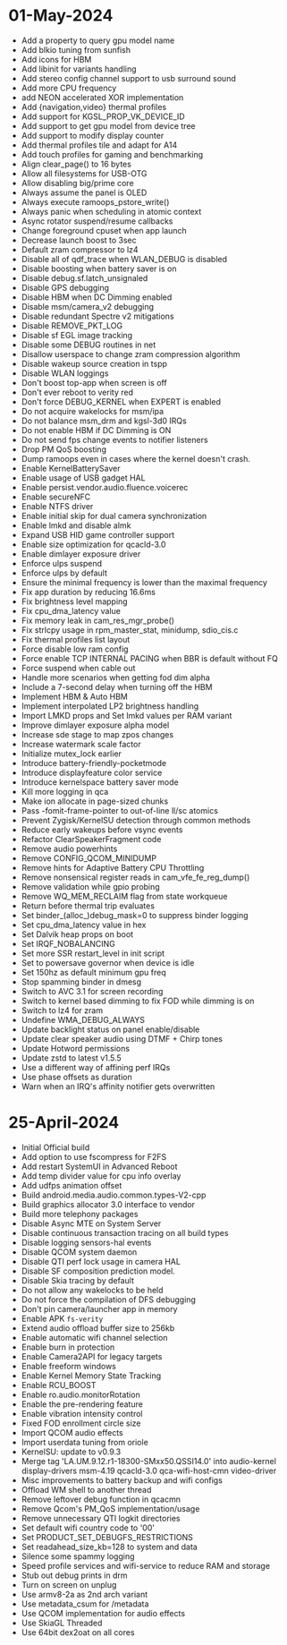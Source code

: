 # 01-May-2024
- Add a property to query gpu model name
- Add blkio tuning from sunfish
- Add icons for HBM
- Add libinit for variants handling
- Add stereo config channel support to usb surround sound
- Add more CPU frequency
- add NEON accelerated XOR implementation
- Add {navigation,video} thermal profiles
- Add support for KGSL_PROP_VK_DEVICE_ID
- Add support to get gpu model from device tree
- Add support to modify display counter
- Add thermal profiles tile and adapt for A14
- Add touch profiles for gaming and benchmarking
- Align clear_page() to 16 bytes
- Allow all filesystems for USB-OTG
- Allow disabling big/prime core
- Always assume the panel is OLED
- Always execute ramoops_pstore_write()
- Always panic when scheduling in atomic context
- Async rotator suspend/resume callbacks
- Change foreground cpuset when app launch
- Decrease launch boost to 3sec
- Default zram compressor to lz4
- Disable all of qdf_trace when WLAN_DEBUG is disabled
- Disable boosting when battery saver is on
- Disable debug.sf.latch_unsignaled
- Disable GPS debugging
- Disable HBM when DC Dimming enabled
- Disable msm/camera_v2 debugging
- Disable redundant Spectre v2 mitigations
- Disable REMOVE_PKT_LOG
- Disable sf EGL image tracking
- Disable some DEBUG routines in net
- Disallow userspace to change zram compression algorithm
- Disable wakeup source creation in tspp
- Disable WLAN loggings
- Don't boost top-app when screen is off
- Don't ever reboot to verity red
- Don't force DEBUG_KERNEL when EXPERT is enabled
- Do not acquire wakelocks for msm/ipa
- Do not balance msm_drm and kgsl-3d0 IRQs
- Do not enable HBM if DC Dimming is ON
- Do not send fps change events to notifier listeners
- Drop PM QoS boosting
- Dump ramoops even in cases where the kernel doesn't crash.
- Enable KernelBatterySaver
- Enable usage of USB gadget HAL
- Enable persist.vendor.audio.fluence.voicerec
- Enable secureNFC
- Enable NTFS driver
- Enable initial skip for dual camera synchronization
- Enable lmkd and disable almk
- Expand USB HID game controller support
- Enable size optimization for qcacld-3.0
- Enable dimlayer exposure driver
- Enforce ulps suspend
- Enforce ulps by default
- Ensure the minimal frequency is lower than the maximal frequency
- Fix app duration by reducing 16.6ms
- Fix brightness level mapping
- Fix cpu_dma_latency value
- Fix memory leak in cam_res_mgr_probe()
- Fix strlcpy usage in rpm_master_stat, minidump, sdio_cis.c
- Fix thermal profiles list layout
- Force disable low ram config
- Force enable TCP INTERNAL PACING when BBR is default without FQ
- Force suspend when cable out
- Handle more scenarios when getting fod dim alpha
- Include a 7-second delay when turning off the HBM
- Implement HBM & Auto HBM
- Implement interpolated LP2 brightness handling
- Import LMKD props and Set lmkd values per RAM variant
- Improve dimlayer exposure alpha model
- Increase sde stage to map zpos changes
- Increase watermark scale factor
- Initialize mutex_lock earlier
- Introduce battery-friendly-pocketmode
- Introduce displayfeature color service
- Introduce kernelspace battery saver mode
- Kill more logging in qca
- Make ion allocate in page-sized chunks
- Pass -fomit-frame-pointer to out-of-line ll/sc atomics
- Prevent Zygisk/KernelSU detection through common methods
- Reduce early wakeups before vsync events
- Refactor ClearSpeakerFragment code
- Remove audio powerhints
- Remove CONFIG_QCOM_MINIDUMP
- Remove hints for Adaptive Battery CPU Throttling
- Remove nonsensical register reads in cam_vfe_fe_reg_dump()
- Remove validation while gpio probing
- Remove WQ_MEM_RECLAIM flag from state workqueue
- Return before thermal trip evaluates
- Set binder_(alloc_)debug_mask=0 to suppress binder logging
- Set cpu_dma_latency value in hex
- Set Dalvik heap props on boot
- Set IRQF_NOBALANCING
- Set more SSR restart_level in init script
- Set to powersave governor when device is idle
- Set 150hz as default minimum gpu freq
- Stop spamming binder in dmesg
- Switch to AVC 3.1 for screen recording
- Switch to kernel based dimming to fix FOD while dimming is on
- Switch to lz4 for zram
- Undefine WMA_DEBUG_ALWAYS
- Update backlight status on panel enable/disable
- Update clear speaker audio using DTMF + Chirp tones
- Update Hotword permissions
- Update zstd to latest v1.5.5
- Use a different way of affining perf IRQs
- Use phase offsets as duration
- Warn when an IRQ's affinity notifier gets overwritten

# 25-April-2024
- Initial Official build
- Add option to use fscompress for F2FS
- Add restart SystemUI in Advanced Reboot
- Add temp divider value for cpu info overlay
- Add udfps animation offset
- Build android.media.audio.common.types-V2-cpp
- Build graphics allocator 3.0 interface to vendor
- Build more telephony packages
- Disable Async MTE on System Server
- Disable continuous transaction tracing on all build types
- Disable logging sensors-hal events
- Disable QCOM system daemon
- Disable QTI perf lock usage in camera HAL
- Disable SF composition prediction model.
- Disable Skia tracing by default
- Do not allow any wakelocks to be held
- Do not force the compilation of DFS debugging
- Don't pin camera/launcher app in memory
- Enable APK `fs-verity`
- Extend audio offload buffer size to 256kb
- Enable automatic wifi channel selection
- Enable burn in protection
- Enable Camera2API for legacy targets
- Enable freeform windows
- Enable Kernel Memory State Tracking
- Enable RCU_BOOST
- Enable ro.audio.monitorRotation
- Enable the pre-rendering feature
- Enable vibration intensity control
- Fixed FOD enrollment circle size
- Import QCOM audio effects
- Import userdata tuning from oriole
- KernelSU: update to v0.9.3
- Merge tag 'LA.UM.9.12.r1-18300-SMxx50.QSSI14.0' into audio-kernel display-drivers msm-4.19 qcacld-3.0 qca-wifi-host-cmn video-driver
- Misc improvements to battery backup and wifi configs
- Offload WM shell to another thread
- Remove leftover debug function in qcacmn
- Remove Qcom's PM_QoS implementation/usage
- Remove unnecessary QTI logkit directories
- Set default wifi country code to '00'
- Set PRODUCT_SET_DEBUGFS_RESTRICTIONS
- Set readahead_size_kb=128 to system and data
- Silence some spammy logging
- Speed profile services and wifi-service to reduce RAM and storage
- Stub out debug prints in drm
- Turn on screen on unplug
- Use armv8-2a as 2nd arch variant
- Use metadata_csum for /metadata
- Use QCOM implementation for audio effects
- Use SkiaGL Threaded
- Use 64bit dex2oat on all cores

